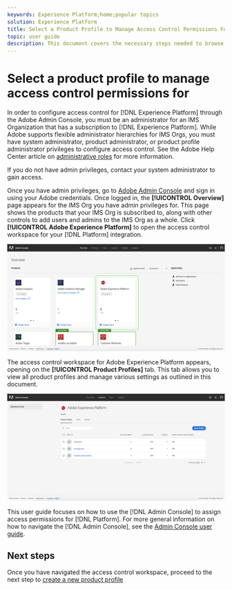 ```yaml
---
keywords: Experience Platform;home;popular topics
solution: Experience Platform
title: Select a Product Profile to Manage Access Control Permissions For
topic: user guide
description: This document covers the necessary steps needed to browse the access control workspace. In order to configure access control for Experience Platform through the Adobe Admin Console, you must be an administrator for an IMS Organization that has a subscription to Experience Platform.
---
```


# Select a product profile to manage access control permissions for

In order to configure access control for [!DNL Experience Platform] through the Adobe Admin Console, you must be an administrator for an IMS Organization that has a subscription to [!DNL Experience Platform]. While Adobe supports flexible administrator hierarchies for IMS Orgs, you must have system administrator, product administrator, or product profile administrator privileges to configure access control. See the Adobe Help Center article on [administrative roles](https://helpx.adobe.com/enterprise/using/admin-roles.html) for more information.

If you do not have admin privileges, contact your system administrator to gain access.

Once you have admin privileges, go to [Adobe Admin Console](https://adminconsole.adobe.com) and sign in using your Adobe credentials. Once logged in, the **[!UICONTROL Overview]** page appears for the IMS Org you have admin privileges for. This page shows the products that your IMS Org is subscribed to, along with other controls to add users and admins to the IMS Org as a whole. Click **[!UICONTROL Adobe Experience Platform]** to open the access control workspace for your [!DNL Platform] integration.

![overview-page](../images/overview-page.png)

The access control workspace for Adobe Experience Platform appears, opening on the **[!UICONTROL Product Profiles]** tab. This tab allows you to view all product profiles and manage various settings as outlined in this document.

![platform-access-control](../images/platform-access-control.png)

This user guide focuses on how to use the [!DNL Admin Console] to assign access permissions for [!DNL Platform]. For more general information on how to navigate the [!DNL Admin Console], see the [Admin Console user guide](https://helpx.adobe.com/enterprise/using/admin-console.html).

## Next steps

Once you have navigated the access control workspace, proceed to the next step to [create a new product profile](create-profile.md)